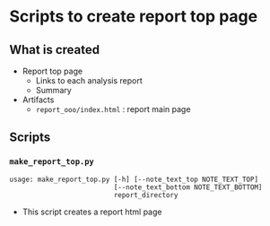 # Scripts to create report top page

## What is created

- Report top page
    - Links to each analysis report
    - Summary
- Artifacts
    - `report_ooo/index.html` : report main page

## Scripts

### `make_report_top.py`

```sh:usage
usage: make_report_top.py [-h] [--note_text_top NOTE_TEXT_TOP]
                          [--note_text_bottom NOTE_TEXT_BOTTOM]
                          report_directory
```

- This script creates a report html page
